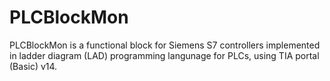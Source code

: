 # PLCBlockMon

PLCBlockMon is a functional block for Siemens S7 controllers implemented in ladder diagram (LAD) programming langunage for PLCs, using TIA portal (Basic) v14.
